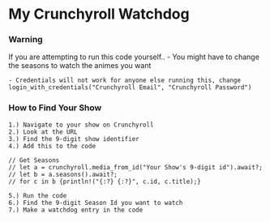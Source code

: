 # My Crunchyroll Watchdog

### Warning
If you are attempting to run this code yourself..
    - You might have to change the seasons to watch the animes you want
    
    - Credentials will not work for anyone else running this, change login_with_credentials("Crunchyroll Email", "Crunchyroll Password")

### How to Find Your Show
    1.) Navigate to your show on Crunchyroll
    2.) Look at the URL
    3.) Find the 9-digit show identifier
    4.) Add this to the code

    // Get Seasons
    // let a = crunchyroll.media_from_id("Your Show's 9-digit id").await?;
    // let b = a.seasons().await?;
    // for c in b {println!("{:?} {:?}", c.id, c.title);}

    5.) Run the code
    6.) Find the 9-digit Season Id you want to watch
    7.) Make a watchdog entry in the code
    
